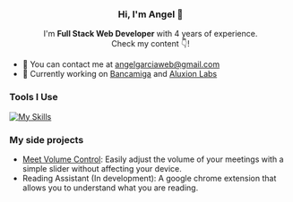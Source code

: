 <h3 align="center"> Hi, I'm Angel 👋 </h3>
<p align="center">I'm <strong>Full Stack Web Developer</strong> with 4 years of experience.<br />Check my content 👇!</p>

- 📧 You can contact me at angelgarciaweb@gmail.com
- 💼 Currently working on [Bancamiga](https://www.bancamiga.com/) and [Aluxion Labs](https://aluxion.com/)

<h3> Tools I Use </h3>

[![My Skills](https://skillicons.dev/icons?i=html,css,sass,bootstrap,tailwind,js,react,nextjs,dart,flutter,firebase,supabase,nodejs,python,fastapi,php,laravel,vite,postgres,mysql,wordpress,figma,xd,git,github,gitlab,aws,blender)](https://jvngarcia.com)


<h3> My side projects </h3>

- [Meet Volume Control]([https://indietool.tech/](https://chromewebstore.google.com/detail/meet-volume-control/oapkljojklpifklghflpjbgladpicdfl?authuser=1&hl=es)): Easily adjust the volume of your meetings with a simple slider without affecting your device.
- Reading Assistant (In development): A google chrome extension that allows you to understand what you are reading.
